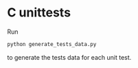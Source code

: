 # C unittests

Run

```python
python generate_tests_data.py
```

to generate the tests data for each unit test.
